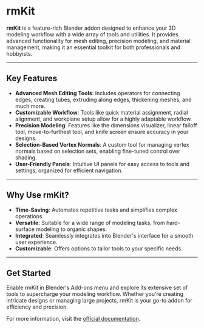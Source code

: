 # rmKit

**rmKit** is a feature-rich Blender addon designed to enhance your 3D modeling workflow with a wide array of tools and utilities. It provides advanced functionality for mesh editing, precision modeling, and material management, making it an essential toolkit for both professionals and hobbyists.

---

## Key Features

- **Advanced Mesh Editing Tools**: Includes operators for connecting edges, creating tubes, extruding along edges, thickening meshes, and much more.
- **Customizable Workflow**: Tools like quick material assignment, radial alignment, and workplane setup allow for a highly adaptable workflow.
- **Precision Modeling**: Features like the dimensions visualizer, linear falloff tool, move-to-furthest tool, and knife screen ensure accuracy in your designs.
- **Selection-Based Vertex Normals**: A custom tool for managing vertex normals based on selection sets, enabling fine-tuned control over shading.
- **User-Friendly Panels**: Intuitive UI panels for easy access to tools and settings, organized for efficient navigation.

---

## Why Use rmKit?

- **Time-Saving**: Automates repetitive tasks and simplifies complex operations.
- **Versatile**: Suitable for a wide range of modeling tasks, from hard-surface modeling to organic shapes.
- **Integrated**: Seamlessly integrates into Blender's interface for a smooth user experience.
- **Customizable**: Offers options to tailor tools to your specific needs.

---

## Get Started

Enable rmKit in Blender's Add-ons menu and explore its extensive set of tools to supercharge your modeling workflow. Whether you're creating intricate designs or managing large projects, rmKit is your go-to addon for efficiency and precision.

For more information, visit the [official documentation](https://rmkit.readthedocs.io/en/latest/).